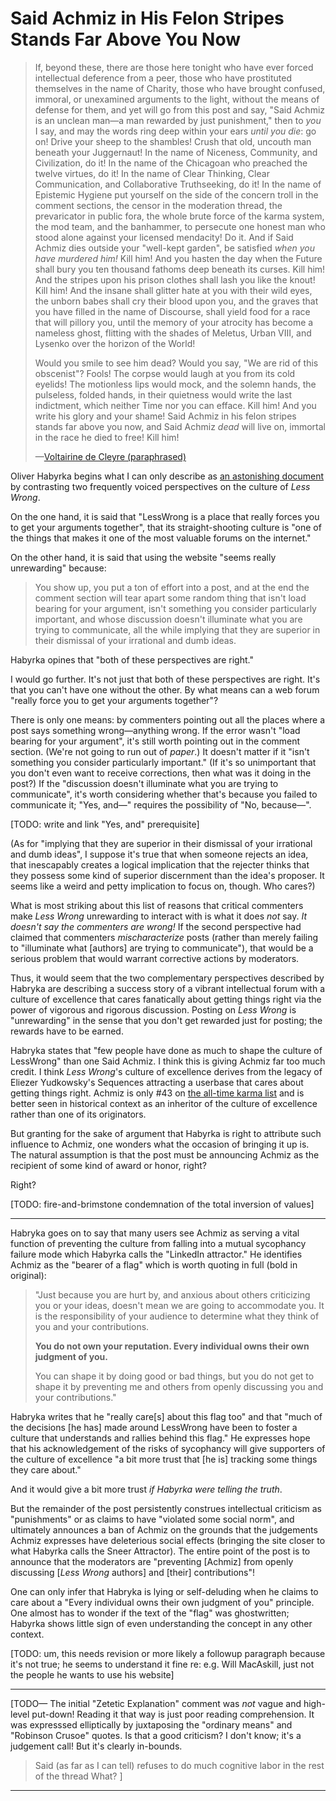 # Said Achmiz in His Felon Stripes Stands Far Above You Now

> If, beyond these, there are those here tonight who have ever forced intellectual deference from a peer, those who have prostituted themselves in the name of Charity, those who have brought confused, immoral, or unexamined arguments to the light, without the means of defense for them, and yet will go from this post and say, "Said Achmiz is an unclean man—a man rewarded by just punishment," then to _you_ I say, and may the words ring deep within your ears _until you die_: go on! Drive your sheep to the shambles! Crush that old, uncouth man beneath your Juggernaut! In the name of Niceness, Community, and Civilization, do it! In the name of the Chicagoan who preached the twelve virtues, do it! In the name of Clear Thinking, Clear Communication, and Collaborative Truthseeking, do it! In the name of Epistemic Hygiene put yourself on the side of the concern troll in the comment sections, the censor in the moderation thread, the prevaricator in public fora, the whole brute force of the karma system, the mod team, and the banhammer, to persecute one honest man who stood alone against your licensed mendacity! Do it. And if Said Achmiz dies outside your "well-kept garden", be satisfied _when you have murdered him!_ Kill him! And you hasten the day when the Future shall bury you ten thousand fathoms deep beneath its curses. Kill him! And the stripes upon his prison clothes shall lash you like the knout! Kill him! And the insane shall glitter hate at you with their wild eyes, the unborn babes shall cry their blood upon you, and the graves that you have filled in the name of Discourse, shall yield food for a race that will pillory you, until the memory of your atrocity has become a nameless ghost, flitting with the shades of Meletus, Urban VIII, and Lysenko over the horizon of the World!
>
> Would you smile to see him dead? Would you say, "We are rid of this obscenist"? Fools! The corpse would laugh at you from its cold eyelids! The motionless lips would mock, and the solemn hands, the pulseless, folded hands, in their quietness would write the last indictment, which neither Time nor you can efface. Kill him! And you write his glory and your shame! Said Achmiz in his felon stripes stands far above you now, and Said Achmiz _dead_ will live on, immortal in the race he died to free! Kill him!
>
> —[Voltairine de Cleyre (paraphrased)](https://theanarchistlibrary.org/library/voltairine-de-cleyre-sex-slavery)

Oliver Habyrka begins what I can only describe as [an astonishing document](https://www.lesswrong.com/posts/98sCTsGJZ77WgQ6nE/banning-said-achmiz-and-broader-thoughts-on-moderation) by contrasting two frequently voiced perspectives on the culture of _Less Wrong_.

On the one hand, it is said that "LessWrong is a place that really forces you to get your arguments together", that its straight-shooting culture is "one of the things that makes it one of the most valuable forums on the internet."

On the other hand, it is said that using the website "seems really unrewarding" because:

> You show up, you put a ton of effort into a post, and at the end the comment section will tear apart some random thing that isn't load bearing for your argument, isn't something you consider particularly important, and whose discussion doesn't illuminate what you are trying to communicate, all the while implying that they are superior in their dismissal of your irrational and dumb ideas.

Habyrka opines that "both of these perspectives are right."

I would go further. It's not just that both of these perspectives are right. It's that you can't have one without the other. By what means can a web forum "really force you to get your arguments together"?

There is only one means: by commenters pointing out all the places where a post says something wrong—anything wrong. If the error wasn't "load bearing for your argument", it's still worth pointing out in the comment section. (We're not going to run out of _paper_.) It doesn't matter if it "isn't something you consider particularly important." (If it's so unimportant that you don't even want to receive corrections, then what was it doing in the post?) If the "discussion doesn't illuminate what you are trying to communicate", it's worth considering whether that's because you failed to communicate it; "Yes, and—" requires the possibility of "No, because—".

[TODO: write and link "Yes, and" prerequisite]

(As for "implying that they are superior in their dismissal of your irrational and dumb ideas", I suppose it's true that when someone rejects an idea, that inescapably creates a logical implication that the rejecter thinks that they possess some kind of superior discernment than the idea's proposer. It seems like a weird and petty implication to focus on, though. Who cares?)

What is most striking about this list of reasons that critical commenters make _Less Wrong_ unrewarding to interact with is what it does _not_ say. _It doesn't say the commenters are wrong!_ If the second perspective had claimed that commenters _mischaracterize_ posts (rather than merely failing to "illuminate what [authors] are trying to communicate"), that would be a serious problem that would warrant corrective actions by moderators.

Thus, it would seem that the two complementary perspectives described by Habryka are describing a success story of a vibrant intellectual forum with a culture of excellence that cares fanatically about getting things right via the power of vigorous and rigorous discussion. Posting on _Less Wrong_ is "unrewarding" in the sense that you don't get rewarded just for posting; the rewards have to be earned.

Habryka states that "few people have done as much to shape the culture of LessWrong" than one Said Achmiz. I think this is giving Achmiz far too much credit. I think _Less Wrong_'s culture of excellence derives from the legacy of Eliezer Yudkowsky's Sequences attracting a userbase that cares about getting things right. Achmiz is only #43 on [the all-time karma list](https://www.lesswrong.com/leaderboard) and is better seen in historical context as an inheritor of the culture of excellence rather than one of its originators.

But granting for the sake of argument that Habyrka is right to attribute such influence to Achmiz, one wonders what the occasion of bringing it up is. The natural assumption is that the post must be announcing Achmiz as the recipient of some kind of award or honor, right?

Right?

[TODO: fire-and-brimstone condemnation of the total inversion of values]

-------

Habryka goes on to say that many users see Achmiz as serving a vital function of preventing the culture from falling into a mutual sycophancy failure mode which Habyrka calls the "LinkedIn attractor." He identifies Achmiz as the "bearer of a flag" which is worth quoting in full (bold in original):

> "Just because you are hurt by, and anxious about others criticizing you or your ideas, doesn't mean we are going to accommodate you. It is the responsibility of your audience to determine what they think of you and your contributions.
>
> **You do not own your reputation. Every individual owns their own judgment of you.**
>
> You can shape it by doing good or bad things, but you do not get to shape it by preventing me and others from openly discussing you and your contributions."

Habryka writes that he "really care[s] about this flag too" and that "much of the decisions [he has] made around LessWrong have been to foster a culture that understands and rallies behind this flag." He expresses hope that his acknowledgement of the risks of sycophancy will give supporters of the culture of excellence "a bit more trust that [he is] tracking some things they care about."

And it would give a bit more trust _if Habyrka were telling the truth_.

But the remainder of the post persistently construes intellectual criticism as "punishments" or as claims to have "violated some social norm", and ultimately announces a ban of Achmiz on the grounds that the judgements Achmiz expresses have deleterious social effects (bringing the site closer to what Habyrka calls the Sneer Attractor). The entire point of the post is to announce that the moderators are "preventing [Achmiz] from openly discussing [_Less Wrong_ authors] and [their] contributions"!

One can only infer that Habryka is lying or self-deluding when he claims to care about a "Every individual owns their own judgment of you" principle. One almost has to wonder if the text of the "flag" was ghostwritten; Habyrka shows little sign of even understanding the concept in any other context.

[TODO: um, this needs revision or more likely a followup paragraph because it's not true; he seems to understand it fine re: e.g. Will MacAskill, just not the people he wants to use his website]

-----

[TODO—
The initial "Zetetic Explanation" comment was _not_ vague and high-level put-down! Reading it that way is just poor reading comprehension. It was expresssed elliptically by juxtaposing the "ordinary means" and "Robinson Crusoe" quotes. Is that a good criticism? I don't know; it's a judgement call! But it's clearly in-bounds.

> Said (as far as I can tell) refuses to do much cognitive labor in the rest of the thread
What?
]

----
